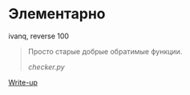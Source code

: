 # Элементарно

ivanq, reverse 100

> Просто старые добрые обратимые функции.
>
> *checker.py*

[Write-up](WRITEUP.md)
